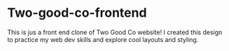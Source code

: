 # Two-good-co-frontend
This is jus a front end clone of Two Good Co website! I created this design to practice my web dev skills and explore cool layouts and styling. 
